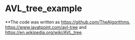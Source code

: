 # AVL_tree_example  
**The code was written as https://github.com/TheAlgorithms, https://www.javatpoint.com/avl-tree and https://en.wikipedia.org/wiki/AVL_tree.


